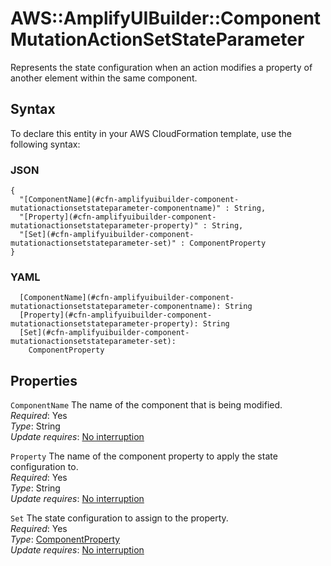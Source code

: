 # AWS::AmplifyUIBuilder::Component MutationActionSetStateParameter<a name="aws-properties-amplifyuibuilder-component-mutationactionsetstateparameter"></a>

Represents the state configuration when an action modifies a property of another element within the same component\.

## Syntax<a name="aws-properties-amplifyuibuilder-component-mutationactionsetstateparameter-syntax"></a>

To declare this entity in your AWS CloudFormation template, use the following syntax:

### JSON<a name="aws-properties-amplifyuibuilder-component-mutationactionsetstateparameter-syntax.json"></a>

```
{
  "[ComponentName](#cfn-amplifyuibuilder-component-mutationactionsetstateparameter-componentname)" : String,
  "[Property](#cfn-amplifyuibuilder-component-mutationactionsetstateparameter-property)" : String,
  "[Set](#cfn-amplifyuibuilder-component-mutationactionsetstateparameter-set)" : ComponentProperty
}
```

### YAML<a name="aws-properties-amplifyuibuilder-component-mutationactionsetstateparameter-syntax.yaml"></a>

```
  [ComponentName](#cfn-amplifyuibuilder-component-mutationactionsetstateparameter-componentname): String
  [Property](#cfn-amplifyuibuilder-component-mutationactionsetstateparameter-property): String
  [Set](#cfn-amplifyuibuilder-component-mutationactionsetstateparameter-set): 
    ComponentProperty
```

## Properties<a name="aws-properties-amplifyuibuilder-component-mutationactionsetstateparameter-properties"></a>

`ComponentName`  <a name="cfn-amplifyuibuilder-component-mutationactionsetstateparameter-componentname"></a>
The name of the component that is being modified\.  
*Required*: Yes  
*Type*: String  
*Update requires*: [No interruption](https://docs.aws.amazon.com/AWSCloudFormation/latest/UserGuide/using-cfn-updating-stacks-update-behaviors.html#update-no-interrupt)

`Property`  <a name="cfn-amplifyuibuilder-component-mutationactionsetstateparameter-property"></a>
The name of the component property to apply the state configuration to\.  
*Required*: Yes  
*Type*: String  
*Update requires*: [No interruption](https://docs.aws.amazon.com/AWSCloudFormation/latest/UserGuide/using-cfn-updating-stacks-update-behaviors.html#update-no-interrupt)

`Set`  <a name="cfn-amplifyuibuilder-component-mutationactionsetstateparameter-set"></a>
The state configuration to assign to the property\.  
*Required*: Yes  
*Type*: [ComponentProperty](aws-properties-amplifyuibuilder-component-componentproperty.md)  
*Update requires*: [No interruption](https://docs.aws.amazon.com/AWSCloudFormation/latest/UserGuide/using-cfn-updating-stacks-update-behaviors.html#update-no-interrupt)